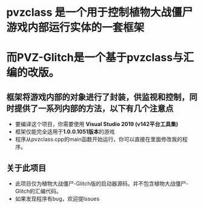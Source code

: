 ﻿# pvzclass 是一个用于控制植物大战僵尸游戏内部运行实体的一套框架
# 而PVZ-Glitch是一个基于pvzclass与汇编的改版。

## 框架将游戏内部的对象进行了封装，供监视和控制，同时提供了一系列内部的方法，以下有几个注意点

* 要编译这个项目，你需要使用 **Visual Studio 2019 (v142平台工具集)**
* 框架仅能完全适用于**1.0.0.1051版本**的游戏
* 程序从pvzclass.cpp的main函数开始运行，你可以直接在里面修改我的程序。

## 关于此项目

* 此项目仅为植物大战僵尸-Glitch版的启动器源码。并不包含植物大战僵尸-Glitch的汇编代码。
* 如果发现程序有bug，欢迎提Issues

